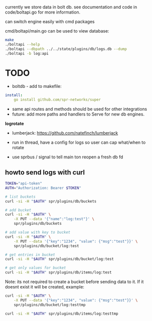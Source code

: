 
currently we store data in bolt db.
see documentation and code in code/boltapi.go for more information.

can switch engine easily with cmd packages

cmd/boltapi/main.go can be used to view database:

```bash
make
./boltapi --help
./boltapi --dbpath ../../state/plugins/db/logs.db --dump
./boltapi -b log:api
```

# TODO

* boltdb - add to makefile:
```yaml
install:
    go install github.com/spr-networks/super
```

* same api routes and methods should be used for other integrations
* future: add more paths and handlers to Serve for new db engines.

**logrotate**
* lumberjack: https://github.com/natefinch/lumberjack
* run in thread, have a config for logs so user can cap what/when to rotate

* use sprbus / signal to tell main ton reopen a fresh db fd

## howto send logs with curl

```bash
TOKEN="api-token"
AUTH="Authorization: Bearer $TOKEN"

# list buckets
curl -si -H "$AUTH" spr/plugins/db/buckets

# add bucket
curl -si -H "$AUTH" \
    -X PUT --data '{"name":"log:test"}' \
    spr/plugins/db/buckets

# add value with key to bucket
curl -si -H "$AUTH" \
    -X PUT --data '{"key":"1234", "value": {"msg":"test"}}' \
    spr/plugins/db/bucket/log:test

# get entries in bucket
curl -si -H "$AUTH" spr/plugins/db/bucket/log:test

# get only values for bucket
curl -si -H "$AUTH" spr/plugins/db/items/log:test
```

Note: its not required to create a bucket before sending data to it.
If it doesnt exist it will be created, example:
```bash
curl -si -H "$AUTH" \
    -X PUT --data '{"key":"1234", "value": {"msg":"test"}}' \
    spr/plugins/db/bucket/log:testtmp

curl -si -H "$AUTH" spr/plugins/db/items/log:testtmp
```
